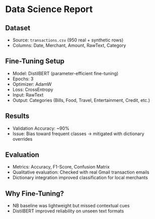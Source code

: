 # Data Science Report

## Dataset
- Source: `transactions.csv` (950 real + synthetic rows)
- Columns: Date, Merchant, Amount, RawText, Category

## Fine-Tuning Setup
- Model: DistilBERT (parameter-efficient fine-tuning)
- Epochs: 3
- Optimizer: AdamW
- Loss: CrossEntropy
- Input: RawText
- Output: Categories (Bills, Food, Travel, Entertainment, Credit, etc.)

## Results
- Validation Accuracy: ~90%
- Issue: Bias toward frequent classes → mitigated with dictionary overrides

## Evaluation
- Metrics: Accuracy, F1-Score, Confusion Matrix
- Qualitative evaluation: Checked with real Gmail transaction emails
- Dictionary integration improved classification for local merchants

## Why Fine-Tuning?
- NB baseline was lightweight but missed contextual cues
- DistilBERT improved reliability on unseen text formats